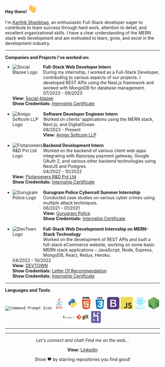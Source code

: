 <h4> Hey there! <img src="https://raw.githubusercontent.com/PriyaBihani/PriyaBihani/main/wave.gif" width="30px"></h4>

I'm [Karthik Shanbhag](https://karthikshanbhag.github.io/MY-PORFOLIO/), an enthusiastic Full-Stack developer eager to contribute to team success through hard work, attention to detail, and excellent organizational skills. I have a clear understanding of the MERN stack web development and am motivated to learn, grow, and excel in the development industry.

---

**Companies and Projects I've worked on:**

- <div>
    <img width="100" height="100" align="left" src="https://encrypted-tbn0.gstatic.com/images?q=tbn:ANd9GcRYrTIYypyXz0cZ91cEPUkE76lnYq-lEFx8ET4YOm5Z1cixrw8CHVYZkLOEYyuSwh6iVIw&usqp=CAU" alt="Social Blazee Logo">
    <strong>Full-Stack Web Developer Intern</strong> <br/>
    During my internship, I worked as a Full-Stack Developer, contributing to various aspects of our projects. I developed REST APIs using the Nest.js framework and worked with MongoDB for database management.
    <br />
    07/2023 - 09/2023
    <br />
    <strong>View:</strong> <a href="#">Social-blazee</a> 
    <br /> 
    <strong>Show Credentials:</strong> <a href="https://drive.google.com/file/d/1v6yC4XzRF_lR9Y0lgneH_ijuWCQkdZjJ/view?usp=sharing">Internship Certificate</a>
    <br />
  </div>
  <br />
- <div>
    <img width="100" height="100" align="left" src="https://media.licdn.com/dms/image/C4D0BAQFTUKQWtMvPbQ/company-logo_200_200/0/1661939933894/amigo_data_logo?e=1724889600&v=beta&t=8wlbgkFn2co4x7pKTctJA_cEcSSdZi1kkdJz8N1hXvM" alt="Amigo Softcom LLP Logo">
    <strong>Software Developer Engineer Intern</strong><br/>
    Worked on clients' applications using the MERN stack, Next.js, and DigitalOcean.
    <br />
    08/2023 - Present
    <br />
    <strong>View:</strong> <a href="https://tryamigo.com/">Amigo Softcom LLP</a>
    <br />
  </div>
  <br />
- <div>
    <img width="100" height="100" align="left" src="https://media.licdn.com/dms/image/C560BAQEuthsfjDr4og/company-logo_200_200/0/1543920954810?e=2147483647&v=beta&t=sSKs6_eF1EHlVgKE2qthnbZjRmpc97Bcbqs-bRIT7ew" alt="Flotanomers R&D Pvt Ltd Logo">
    <strong>Backend Development Intern</strong><br/>
    Worked on the backend of various client web apps integrating with Razorpay payment gateway, Google OAuth 2, and various other backend technologies using NestJS and Postgres.
    <br />
    04/2022 - 10/2022
    <br />
    <strong>View:</strong> <a href="https://www.flotanomers.com/">Flotanomers R&D Pvt Ltd</a>
    <br /> 
    <strong>Show Credentials:</strong> <a href="https://drive.google.com/file/d/1UEGk5vPLdytoyV1dV0mhEw2ro4h7g6UJ/view?usp=sharing">Internship Certificate</a>
    <br />
  </div>
  <br />
- <div>
    <img width="100" height="100" align="left" src="https://encrypted-tbn0.gstatic.com/images?q=tbn:ANd9GcR5kgNpiXLjUhGi69xTOHrxKUdQyGBDPKBXn4twR5pP7A&s" alt="Gurugram Police Logo">
    <strong>Gurugram Police Cybercell Summer Internship</strong><br/>
    Conducted case studies on various cyber crimes using multiple attack techniques.
    <br />
    06/2021 - 01/2021
    <br />
    <strong>View:</strong> <a href="https://gurgaon.haryanapolice.gov.in/cyber-crime">Gurugram Police</a>
    <br />
    <strong>Show Credentials:</strong> <a href="https://drive.google.com/file/d/1xAZiRMBvILSGl2erlXJj7rJdNl0DmTUl/view?usp=share_link">Internship Certificate</a>
    <br />
  </div>
  <br />
- <div>
    <img width="100" height="100" align="left" src="https://global-uploads.webflow.com/6077f96cf4fa19216396daaf/61a1bee63c6e040a0dd33805_LOGO.svg" alt="DevTown Logo">
    <strong>Full-Stack Web Development Internship on MERN-Stack Technology</strong><br/>
    Worked on the development of REST APIs and built a full-stack eCommerce website, working on some basic MERN stack applications – JavaScript, Node, Express, MongoDB, React, Redux, Heroku.
    <br />
    04/2022 - 10/2022
    <br />
    <strong>View:</strong> <a href="https://www.devtown.in/">DEVTOWN</a>
    <br />
    <strong>Show Credentials:</strong> <a href="https://drive.google.com/file/d/13izgspYcQyItrRMcxNkJ1suoPew34pUt/view?usp=share_link">Letter Of Recommendation</a>
    <br />
    <strong>Show Credentials:</strong> <a href="https://drive.google.com/file/d/13XxaZFd32dTsFDzTQbKJfHpoKBMm1zPV/view?usp=share_link">Internship Certificate</a>
    <br />
  </div>
</div>

---

**Languages and Tools:**

<p align="center">
  <div align="center">
    <code><img height="40" src="https://banner2.cleanpng.com/20180426/gtw/kisspng-computer-icons-computer-terminal-command-5ae16a502f3540.7455852615247222561934.jpg" alt="Command Prompt Icon"></code>
    <code><img height="40" src="https://raw.githubusercontent.com/devicons/devicon/master/icons/java/java-original-wordmark.svg" alt="Java Icon"></code>
    <code><img height="40" src="https://raw.githubusercontent.com/github/explore/80688e429a7d4ef2fca1e82350fe8e3517d3494d/topics/python/python.png" alt="Python Icon"></code>
    <code><img height="40" src="https://raw.githubusercontent.com/github/explore/80688e429a7d4ef2fca1e82350fe8e3517d3494d/topics/html/html.png" alt="HTML Icon"></code>
    <code><img height="40" src="https://raw.githubusercontent.com/github/explore/80688e429a7d4ef2fca1e82350fe8e3517d3494d/topics/css/css.png" alt="CSS Icon"></code>
    <code><img height="40" src="https://raw.githubusercontent.com/github/explore/80688e429a7d4ef2fca1e82350fe8e3517d3494d/topics/bootstrap/bootstrap.png" alt="Bootstrap Icon"></code>
    <code><img height="40" src="https://raw.githubusercontent.com/github/explore/80688e429a7d4ef2fca1e82350fe8e3517d3494d/topics/javascript/javascript.png" alt="JavaScript Icon"></code>
    <code><img height="40" src="https://raw.githubusercontent.com/devicons/devicon/master/icons/react/react-original-wordmark.svg" alt="React Icon"></code>
    <code><img height="40" src="https://raw.githubusercontent.com/github/explore/80688e429a7d4ef2fca1e82350fe8e3517d3494d/topics/nodejs/nodejs.png" alt="Node.js Icon"></code>
    <code><img height="40" src="https://raw.githubusercontent.com/github/explore/80688e429a7d4ef2fca1e82350fe8e3517d3494d/topics/mongodb/mongodb.png" alt="MongoDB Icon"></code>
    <code><img height="40" src="https://raw.githubusercontent.com/github/explore/80688e429a7d4ef2fca1e82350fe8e3517d3494d/topics/git/git.png" alt="Git Icon"></code>
    <code><img height="40" src="https://raw.githubusercontent.com/devicons/devicon/master/icons/heroku/heroku-plain.svg" alt="Heroku Icon"></code>
  </div>
</p>

---

<!-- **GitHub Stats:**
<p align="center">
    <img src="https://github-readme-stats.vercel.app/api/top-langs/?username=kartik18g&count_private=true&theme=dracula&hide=EJS,Python">
    &nbsp;&nbsp;&nbsp;&nbsp;
    <img src="https://github-readme-stats.vercel.app/api?username=kartik18g&hide=stars&show_icons=true&theme=dracula&line_height=32">
</p>
-->

---

<p align="center">
  <i>Let's connect and chat! Find me on the web...</i>
  <div align="center">
    <strong>View:</strong> <a href="https://www.linkedin.com/in/karthik-shanbhag-9339631bb/">LinkedIn</a>  
  </div>
</p>
<p align="center">
  Show ❤️ by starring repositories you find good! 
</p>
